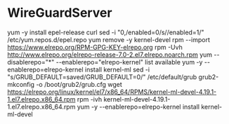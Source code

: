 # WireGuardServer

yum -y install epel-release curl
sed -i "0,/enabled=0/s//enabled=1/" /etc/yum.repos.d/epel.repo
yum remove -y kernel-devel
rpm --import https://www.elrepo.org/RPM-GPG-KEY-elrepo.org
rpm -Uvh http://www.elrepo.org/elrepo-release-7.0-2.el7.elrepo.noarch.rpm
yum --disablerepo="*" --enablerepo="elrepo-kernel" list available
yum -y --enablerepo=elrepo-kernel install kernel-ml
sed -i "s/GRUB_DEFAULT=saved/GRUB_DEFAULT=0/" /etc/default/grub
grub2-mkconfig -o /boot/grub2/grub.cfg
wget https://elrepo.org/linux/kernel/el7/x86_64/RPMS/kernel-ml-devel-4.19.1-1.el7.elrepo.x86_64.rpm
rpm -ivh kernel-ml-devel-4.19.1-1.el7.elrepo.x86_64.rpm
yum -y --enablerepo=elrepo-kernel install kernel-ml-devel
